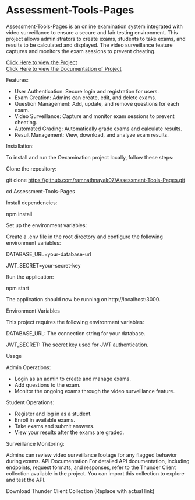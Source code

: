 # Assessment-Tools-Pages

Assessment-Tools-Pages is an online examination system integrated with video surveillance to ensure a secure and fair testing environment. This project allows administrators to create exams, students to take exams, and results to be calculated and displayed. The video surveillance feature captures and monitors the exam sessions to prevent cheating.

<a href="https://oexamination.netlify.app/">Click Here to view the Project</a><br>
<a href="https://drive.google.com/file/d/1D8_vU_O_bl4Yt5F5a_A53WujA2lYrKnP/view?usp=sharing">Click Here to view the Documentation of Project</a><br>


Features:

- User Authentication: Secure login and registration for users.
- Exam Creation: Admins can create, edit, and delete exams.
- Question Management: Add, update, and remove questions for each exam.
- Video Surveillance: Capture and monitor exam sessions to prevent cheating.
- Automated Grading: Automatically grade exams and calculate results.
- Result Management: View, download, and analyze exam results.

Installation:

To install and run the Oexamination project locally, follow these steps:

Clone the repository:

git clone https://github.com/ramnathnayak07/Assessment-Tools-Pages.git

cd Assessment-Tools-Pages

Install dependencies:

npm install

Set up the environment variables:

Create a .env file in the root directory and configure the following environment variables:

DATABASE_URL=your-database-url

JWT_SECRET=your-secret-key

Run the application:

npm start

The application should now be running on http://localhost:3000.

Environment Variables

This project requires the following environment variables:

DATABASE_URL: The connection string for your database.

JWT_SECRET: The secret key used for JWT authentication.

Usage

Admin Operations:

- Login as an admin to create and manage exams.
- Add questions to the exam.
- Monitor the ongoing exams through the video surveillance feature.

Student Operations:

- Register and log in as a student.
- Enroll in available exams.
- Take exams and submit answers.
- View your results after the exams are graded.

Surveillance Monitoring:

Admins can review video surveillance footage for any flagged behavior during exams.
API Documentation
For detailed API documentation, including endpoints, request formats, and responses, refer to the Thunder Client collection available in the project. You can import this collection to explore and test the API.

Download Thunder Client Collection (Replace with actual link)
